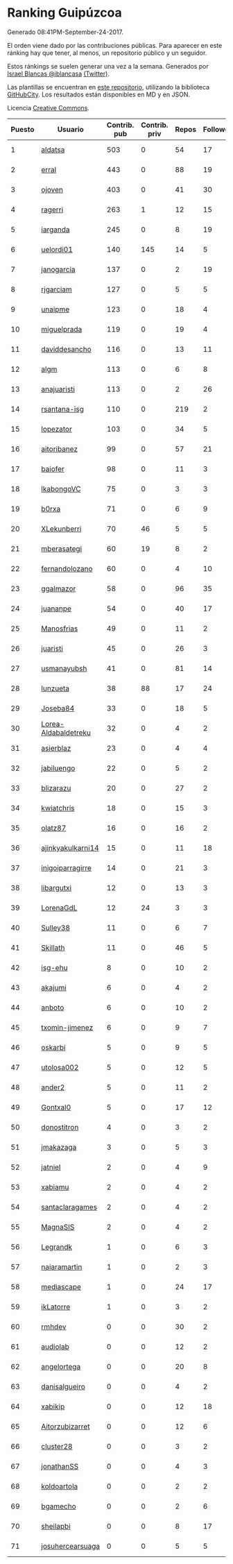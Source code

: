 # Ranking Guipúzcoa

Generado 08:41PM-September-24-2017.

El orden viene dado por las contribuciones públicas. Para aparecer en este ránking hay que tener, al menos, un repositorio público y un seguidor.

Estos ránkings se suelen generar una vez a la semana. Generados por [Israel Blancas @iblancasa](https://github.com/iblancasa/) [(Twitter)](https://twitter.com/iblancasa).

Las plantillas se encuentran en [este repositorio](https://github.com/iblancasa/GH-Spanish-Ranking), utilizando la biblioteca [GitHubCity](https://github.com/iblancasa/GitHubCity). Los resultados están disponibles en MD y en JSON.

Licencia [Creative Commons](https://creativecommons.org/licenses/by/4.0/).

| Puesto   |  Usuario  | Contrib. pub | Contrib. priv |Repos| Followers | Desde |  Avatar  |
|----------|-----------|--------------|---------------|-----|-----------|-------|----------|
|1|[aldatsa](https://github.com/aldatsa)|503|0|54|17|2013-06-19|![aldatsa](https://avatars1.githubusercontent.com/u/4741986)|
|2|[erral](https://github.com/erral)|443|0|88|19|2011-05-29|![erral](https://avatars1.githubusercontent.com/u/817365)|
|3|[ojoven](https://github.com/ojoven)|403|0|41|30|2011-05-06|![ojoven](https://avatars2.githubusercontent.com/u/772734)|
|4|[ragerri](https://github.com/ragerri)|263|1|12|15|2010-09-28|![ragerri](https://avatars3.githubusercontent.com/u/419327)|
|5|[iarganda](https://github.com/iarganda)|245|0|8|19|2013-04-02|![iarganda](https://avatars0.githubusercontent.com/u/4041131)|
|6|[uelordi01](https://github.com/uelordi01)|140|145|14|5|2015-04-22|![uelordi01](https://avatars2.githubusercontent.com/u/12067904)|
|7|[janogarcia](https://github.com/janogarcia)|137|0|2|19|2009-03-06|![janogarcia](https://avatars2.githubusercontent.com/u/60790)|
|8|[rjgarciam](https://github.com/rjgarciam)|127|0|5|5|2012-02-17|![rjgarciam](https://avatars2.githubusercontent.com/u/1446890)|
|9|[unaipme](https://github.com/unaipme)|123|0|18|4|2014-11-24|![unaipme](https://avatars3.githubusercontent.com/u/9933703)|
|10|[miguelprada](https://github.com/miguelprada)|119|0|19|4|2011-03-19|![miguelprada](https://avatars3.githubusercontent.com/u/678580)|
|11|[daviddesancho](https://github.com/daviddesancho)|116|0|13|11|2011-11-07|![daviddesancho](https://avatars1.githubusercontent.com/u/1177446)|
|12|[algm](https://github.com/algm)|113|0|6|8|2009-10-29|![algm](https://avatars0.githubusercontent.com/u/146385)|
|13|[anajuaristi](https://github.com/anajuaristi)|113|0|2|26|2010-01-21|![anajuaristi](https://avatars0.githubusercontent.com/u/186591)|
|14|[rsantana-isg](https://github.com/rsantana-isg)|110|0|219|2|2016-05-10|![rsantana-isg](https://avatars2.githubusercontent.com/u/19290111)|
|15|[lopezator](https://github.com/lopezator)|103|0|34|5|2013-10-26|![lopezator](https://avatars3.githubusercontent.com/u/5780637)|
|16|[aitoribanez](https://github.com/aitoribanez)|99|0|57|21|2011-11-20|![aitoribanez](https://avatars1.githubusercontent.com/u/1209012)|
|17|[baiofer](https://github.com/baiofer)|98|0|11|3|2014-03-01|![baiofer](https://avatars1.githubusercontent.com/u/6826590)|
|18|[lkabongoVC](https://github.com/lkabongoVC)|75|0|3|3|2012-03-06|![lkabongoVC](https://avatars0.githubusercontent.com/u/1507997)|
|19|[b0rxa](https://github.com/b0rxa)|71|0|6|9|2014-03-07|![b0rxa](https://avatars0.githubusercontent.com/u/6883373)|
|20|[XLekunberri](https://github.com/XLekunberri)|70|46|5|5|2015-02-04|![XLekunberri](https://avatars2.githubusercontent.com/u/10845905)|
|21|[mberasategi](https://github.com/mberasategi)|60|19|8|2|2011-04-19|![mberasategi](https://avatars3.githubusercontent.com/u/738823)|
|22|[fernandolozano](https://github.com/fernandolozano)|60|0|4|10|2014-02-03|![fernandolozano](https://avatars3.githubusercontent.com/u/6573359)|
|23|[ggalmazor](https://github.com/ggalmazor)|58|0|96|35|2010-02-18|![ggalmazor](https://avatars2.githubusercontent.com/u/205913)|
|24|[juananpe](https://github.com/juananpe)|54|0|40|17|2011-09-25|![juananpe](https://avatars0.githubusercontent.com/u/1078305)|
|25|[Manosfrias](https://github.com/Manosfrias)|49|0|11|2|2014-12-05|![Manosfrias](https://avatars1.githubusercontent.com/u/10085811)|
|26|[juaristi](https://github.com/juaristi)|45|0|26|3|2015-05-01|![juaristi](https://avatars1.githubusercontent.com/u/12197371)|
|27|[usmanayubsh](https://github.com/usmanayubsh)|41|0|81|14|2014-09-07|![usmanayubsh](https://avatars1.githubusercontent.com/u/8685049)|
|28|[lunzueta](https://github.com/lunzueta)|38|88|17|24|2013-04-26|![lunzueta](https://avatars2.githubusercontent.com/u/4266279)|
|29|[Joseba84](https://github.com/Joseba84)|33|0|18|5|2013-09-30|![Joseba84](https://avatars3.githubusercontent.com/u/5579257)|
|30|[Lorea-Aldabaldetreku](https://github.com/Lorea-Aldabaldetreku)|32|0|4|2|2016-12-26|![Lorea-Aldabaldetreku](https://avatars2.githubusercontent.com/u/24773049)|
|31|[asierblaz](https://github.com/asierblaz)|23|0|4|4|2016-02-22|![asierblaz](https://avatars1.githubusercontent.com/u/17404020)|
|32|[jabiluengo](https://github.com/jabiluengo)|22|0|5|2|2015-09-18|![jabiluengo](https://avatars0.githubusercontent.com/u/14353000)|
|33|[blizarazu](https://github.com/blizarazu)|20|0|27|2|2010-06-13|![blizarazu](https://avatars2.githubusercontent.com/u/304059)|
|34|[kwiatchris](https://github.com/kwiatchris)|18|0|15|3|2015-09-09|![kwiatchris](https://avatars0.githubusercontent.com/u/14196954)|
|35|[olatz87](https://github.com/olatz87)|16|0|16|2|2011-12-01|![olatz87](https://avatars2.githubusercontent.com/u/1233180)|
|36|[ajinkyakulkarni14](https://github.com/ajinkyakulkarni14)|15|0|11|18|2013-10-15|![ajinkyakulkarni14](https://avatars1.githubusercontent.com/u/5690213)|
|37|[inigoiparragirre](https://github.com/inigoiparragirre)|14|0|21|3|2013-06-18|![inigoiparragirre](https://avatars3.githubusercontent.com/u/4726310)|
|38|[libargutxi](https://github.com/libargutxi)|12|0|13|3|2012-03-21|![libargutxi](https://avatars1.githubusercontent.com/u/1560714)|
|39|[LorenaGdL](https://github.com/LorenaGdL)|12|24|3|3|2014-11-21|![LorenaGdL](https://avatars0.githubusercontent.com/u/9889214)|
|40|[Sulley38](https://github.com/Sulley38)|11|0|6|7|2012-03-21|![Sulley38](https://avatars0.githubusercontent.com/u/1562410)|
|41|[Skillath](https://github.com/Skillath)|11|0|46|5|2013-10-18|![Skillath](https://avatars3.githubusercontent.com/u/5716415)|
|42|[isg-ehu](https://github.com/isg-ehu)|8|0|10|2|2016-05-05|![isg-ehu](https://avatars0.githubusercontent.com/u/19205461)|
|43|[akajumi](https://github.com/akajumi)|6|0|4|2|2011-03-24|![akajumi](https://avatars3.githubusercontent.com/u/688448)|
|44|[anboto](https://github.com/anboto)|6|0|10|2|2012-03-14|![anboto](https://avatars1.githubusercontent.com/u/1537836)|
|45|[txomin-jimenez](https://github.com/txomin-jimenez)|6|0|9|7|2012-09-27|![txomin-jimenez](https://avatars2.githubusercontent.com/u/2438137)|
|46|[oskarbi](https://github.com/oskarbi)|5|0|9|5|2011-09-28|![oskarbi](https://avatars2.githubusercontent.com/u/1086896)|
|47|[utolosa002](https://github.com/utolosa002)|5|0|12|5|2012-04-01|![utolosa002](https://avatars2.githubusercontent.com/u/1595841)|
|48|[ander2](https://github.com/ander2)|5|0|11|2|2013-04-12|![ander2](https://avatars0.githubusercontent.com/u/4135033)|
|49|[Gontxal0](https://github.com/Gontxal0)|5|0|17|12|2013-11-22|![Gontxal0](https://avatars2.githubusercontent.com/u/6013722)|
|50|[donostitron](https://github.com/donostitron)|4|0|3|2|2016-11-02|![donostitron](https://avatars1.githubusercontent.com/u/23212814)|
|51|[jmakazaga](https://github.com/jmakazaga)|3|0|5|3|2013-11-16|![jmakazaga](https://avatars0.githubusercontent.com/u/5956999)|
|52|[jatniel](https://github.com/jatniel)|2|0|4|9|2011-09-22|![jatniel](https://avatars3.githubusercontent.com/u/1070744)|
|53|[xabiamu](https://github.com/xabiamu)|2|0|4|2|2011-06-23|![xabiamu](https://avatars2.githubusercontent.com/u/869975)|
|54|[santaclaragames](https://github.com/santaclaragames)|2|0|4|2|2013-10-16|![santaclaragames](https://avatars0.githubusercontent.com/u/5699144)|
|55|[MagnaSIS](https://github.com/MagnaSIS)|2|0|4|2|2015-06-29|![MagnaSIS](https://avatars3.githubusercontent.com/u/13098664)|
|56|[Legrandk](https://github.com/Legrandk)|1|0|6|3|2013-02-20|![Legrandk](https://avatars0.githubusercontent.com/u/3646729)|
|57|[naiaramartin](https://github.com/naiaramartin)|1|0|2|3|2012-08-01|![naiaramartin](https://avatars3.githubusercontent.com/u/2079601)|
|58|[mediascape](https://github.com/mediascape)|1|0|24|17|2013-10-14|![mediascape](https://avatars2.githubusercontent.com/u/5680867)|
|59|[ikLatorre](https://github.com/ikLatorre)|1|0|3|2|2015-08-11|![ikLatorre](https://avatars0.githubusercontent.com/u/13751581)|
|60|[rmhdev](https://github.com/rmhdev)|0|0|30|2|2011-01-31|![rmhdev](https://avatars3.githubusercontent.com/u/593433)|
|61|[audiolab](https://github.com/audiolab)|0|0|12|2|2011-07-30|![audiolab](https://avatars3.githubusercontent.com/u/948316)|
|62|[angelortega](https://github.com/angelortega)|0|0|20|8|2011-07-12|![angelortega](https://avatars1.githubusercontent.com/u/910340)|
|63|[danisalgueiro](https://github.com/danisalgueiro)|0|0|4|2|2010-03-04|![danisalgueiro](https://avatars3.githubusercontent.com/u/215491)|
|64|[xabikip](https://github.com/xabikip)|0|0|12|18|2011-10-07|![xabikip](https://avatars1.githubusercontent.com/u/1109793)|
|65|[Aitorzubizarret](https://github.com/Aitorzubizarret)|0|0|12|6|2012-02-14|![Aitorzubizarret](https://avatars0.githubusercontent.com/u/1437157)|
|66|[cluster28](https://github.com/cluster28)|0|0|3|2|2013-07-18|![cluster28](https://avatars0.githubusercontent.com/u/5039840)|
|67|[jonathanSS](https://github.com/jonathanSS)|0|0|4|3|2013-10-25|![jonathanSS](https://avatars0.githubusercontent.com/u/5776656)|
|68|[koldoartola](https://github.com/koldoartola)|0|0|2|2|2014-04-13|![koldoartola](https://avatars0.githubusercontent.com/u/7279421)|
|69|[bgamecho](https://github.com/bgamecho)|0|0|2|6|2014-04-16|![bgamecho](https://avatars2.githubusercontent.com/u/7313057)|
|70|[sheilapbi](https://github.com/sheilapbi)|0|0|8|17|2014-09-09|![sheilapbi](https://avatars1.githubusercontent.com/u/8705852)|
|71|[josuhercearsuaga](https://github.com/josuhercearsuaga)|0|0|5|5|2015-06-09|![josuhercearsuaga](https://avatars2.githubusercontent.com/u/12810089)|
